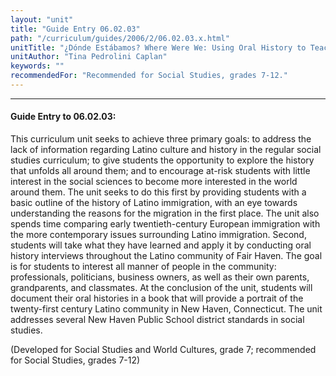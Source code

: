 ```yaml
---
layout: "unit"
title: "Guide Entry 06.02.03"
path: "/curriculum/guides/2006/2/06.02.03.x.html"
unitTitle: "¿Dónde Estábamos? Where Were We: Using Oral History to Teach Immigration"
unitAuthor: "Tina Pedrolini Caplan"
keywords: ""
recommendedFor: "Recommended for Social Studies, grades 7-12."
---
```

<body>
<hr/>
<h4>
Guide Entry to 06.02.03:
</h4>
<p>
This curriculum unit seeks to achieve three primary goals: to address the lack of information regarding Latino culture and history in the regular social studies curriculum; to give students the opportunity to explore the history that unfolds all around them; and to encourage at-risk students with little interest in the social sciences to become more interested in the world around them. The unit seeks to do this first by providing students with a basic outline of the history of Latino immigration, with an eye towards understanding the reasons for the migration in the first place. The unit also spends time comparing early twentieth-century European immigration with the more contemporary issues surrounding Latino immigration. Second, students will take what they have learned and apply it by conducting oral history interviews throughout the Latino community of Fair Haven. The goal is for students to interest all manner of people in the community: professionals, politicians, business owners, as well as their own parents, grandparents, and classmates. At the conclusion of the unit, students will document their oral histories in a book that will provide a portrait of the twenty-first century Latino community in New Haven, Connecticut. The unit addresses several New Haven Public School district standards in social studies.
</p>
<p>
(Developed for Social Studies and World Cultures, grade 7; recommended for Social Studies, grades 7-12)
</p>
</body>
